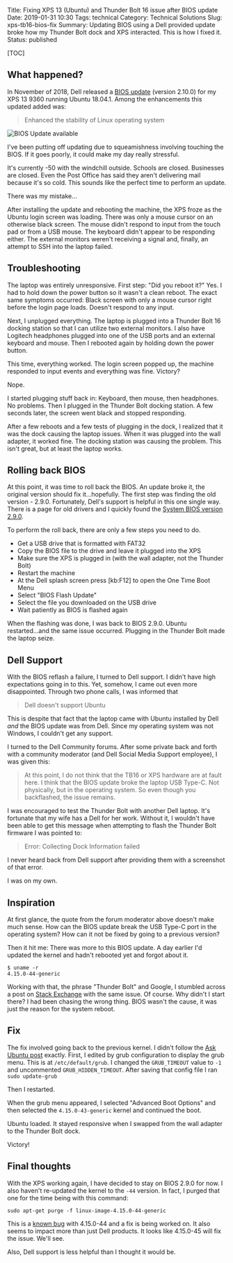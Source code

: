 Title: Fixing XPS 13 (Ubuntu) and Thunder Bolt 16 issue after BIOS update
Date: 2019-01-31 10:30
Tags: technical
Category: Technical Solutions
Slug: xps-tb16-bios-fix
Summary: Updating BIOS using a Dell provided update broke how my Thunder Bolt dock and XPS interacted. This is how I fixed it.
Status: published

[TOC]

## What happened?

In November of 2018, Dell released a [BIOS update][dell-bios] (version 2.10.0) for my XPS 13 9360 running Ubuntu 18.04.1. Among the enhancements
this updated added was:

> Enhanced the stability of Linux operating system

![BIOS Update available][update-available]

I've been putting off updating due to squeamishness involving touching the BIOS. If it goes poorly, it could make my day really
stressful.

It's currently -50 with the windchill outside. Schools are closed. Businesses are closed. Even the Post Office has said they aren't
delivering mail because it's so cold. This sounds like the perfect time to perform an update.

There was my mistake...

After installing the update and rebooting the machine, the XPS froze as the Ubuntu login screen was loading. There was only a
mouse cursor on an otherwise black screen. The mouse didn't respond to input from the touch pad or from a USB mouse. The keyboard
didn't appear to be responding either. The external monitors weren't receiving a signal and, finally, an attempt to SSH into the laptop failed.

## Troubleshooting

The laptop was entirely unresponsive. First step: "Did you reboot it?" Yes. I had to hold down the power button so it wasn't a clean reboot.
The exact same symptoms occurred: Black screen with only a mouse cursor right before the login page loads. Doesn't respond to any input.

Next, I unplugged everything. The laptop is plugged into a Thunder Bolt 16 docking station so that I can utilize two external
monitors. I also have Logitech headphones plugged into one of the USB ports and an external keyboard and mouse. Then I rebooted again by
holding down the power button.

This time, everything worked. The login screen popped up, the machine responded to input events and everything was fine. Victory?

Nope.

I started plugging stuff back in: Keyboard, then mouse, then headphones. No problems. Then I plugged in the Thunder Bolt docking station. A few
seconds later, the screen went black and stopped responding.

After a few reboots and a few tests of plugging in the dock, I realized that it was the dock causing the laptop issues. When it was plugged into
the wall adapter, it worked fine. The docking station was causing the problem. This isn't great, but at least the laptop works.

## Rolling back BIOS

At this point, it was time to roll back the BIOS. An update broke it, the original version should fix it...hopefully. The first step was
finding the old version - 2.9.0. Fortunately, Dell's support is helpful in this one single way. There is a page for old drivers and I quickly
found the [System BIOS version 2.9.0][old-bios].

To perform the roll back, there are only a few steps you need to do.

 - Get a USB drive that is formatted with FAT32
 - Copy the BIOS file to the drive and leave it plugged into the XPS
 - Make sure the XPS is plugged in (with the wall adapter, not the Thunder Bolt)
 - Restart the machine
 - At the Dell splash screen press [kb:F12] to open the One Time Boot Menu
 - Select "BIOS Flash Update"
 - Select the file you downloaded on the USB drive
 - Wait patiently as BIOS is flashed again

When the flashing was done, I was back to BIOS 2.9.0. Ubuntu restarted...and the same issue occurred. Plugging in the Thunder Bolt made the
laptop seize.

## Dell Support

With the BIOS reflash a failure, I turned to Dell support. I didn't have high expectations going in to this. Yet, somehow, I came out even
more disappointed. Through two phone calls, I was informed that

> Dell doesn't support Ubuntu

This is despite that fact that the laptop came with Ubuntu installed by Dell *and* the BIOS update was from Dell. Since my operating system
was not Windows, I couldn't get any support.

I turned to the Dell Community forums. After some private back and forth with a community moderator (and Dell Social Media Support employee), I
was given this:

> At this point, I do not think that the TB16 or XPS hardware are at fault here. I think that the BIOS update broke the laptop USB Type-C.
> Not physically, but in the operating system. So even though you backflashed, the issue remains.

I was encouraged to test the Thunder Bolt with another Dell laptop. It's fortunate that my wife has a Dell for her work. Without it, I
wouldn't have been able to get this message when attempting to flash the Thunder Bolt firmware I was pointed to:

> Error: Collecting Dock Information failed

I never heard back from Dell support after providing them with a screenshot of that error.

I was on my own.

## Inspiration

At first glance, the quote from the forum moderator above doesn't make much sense. How can the BIOS update break the USB Type-C port in the operating system?
How can it not be fixed by going to a previous version?

Then it hit me: There was more to this BIOS update. A day earlier I'd updated the kernel and hadn't rebooted yet and forgot about it.

    $ uname -r
    4.15.0-44-generic

Working with that, the phrase "Thunder Bolt" and Google, I stumbled across a post on [Stack Exchange][1] with the same issue. Of course.
Why didn't I start there? I had been chasing the wrong thing. BIOS wasn't the cause, it was just the reason for the system reboot.

## Fix

The fix involved going back to the previous kernel. I didn't follow the [Ask Ubuntu post][1] exactly. First, I edited by grub configuration to display the
grub menu. This is at `/etc/default/grub`. I changed the `GRUB_TIMEOUT` value to `-1` and uncommented `GRUB_HIDDEN_TIMEOUT`. After saving that config file
I ran `sudo update-grub`

Then I restarted.

When the grub menu appeared, I selected "Advanced Boot Options" and then selected the `4.15.0-43-generic` kernel and continued the boot.

Ubuntu loaded. It stayed responsive when I swapped from the wall adapter to the Thunder Bolt dock.

Victory!

## Final thoughts

With the XPS working again, I have decided to stay on BIOS 2.9.0 for now. I also haven't re-updated the kernel to the `-44` version. In fact, I purged that one
for the time being with this command:

    sudo apt-get purge -f linux-image-4.15.0-44-generic

This is a [known bug][bug-report] with 4.15.0-44 and a fix is being worked on. It also seems to impact more than just Dell products. It looks like
4.15.0-45 will fix the issue. We'll see.

Also, Dell support is less helpful than I thought it would be. 



 [dell-bios]: https://www.dell.com/support/home/us/en/04/drivers/driversdetails?driverId=T7XJF&osCode=WT64A&productCode=xps-13-9360-laptop
 [update-available]: {attach}images/update-available.png
 [old-bios]: https://www.dell.com/support/home/us/en/19/drivers/driversdetails?driverId=RCKDK&osCode=WT64A&productCode=xps-13-9360-laptop
 [1]: https://askubuntu.com/a/1113954/183377
 [bug-report]: https://bugs.launchpad.net/ubuntu/+source/linux/+bug/1813663
